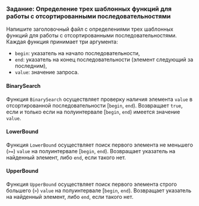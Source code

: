 ### Задание: Определение трех шаблонных функций для работы с отсортированными последовательностями

Напишите заголовочный файл с определениями трех шаблонных функций для работы с отсортированными последовательностями. Каждая функция принимает три аргумента: 
- `begin`: указатель на начало последовательности,
- `end`: указатель на конец последовательности (элемент следующий за последним),
- `value`: значение запроса.

#### BinarySearch
Функция `BinarySearch` осуществляет проверку наличия элемента `value` в отсортированной последовательности [`begin`, `end`). Возвращает `true`, если и только если на полуинтервале [`begin`, `end`) имеется значение `value`.

#### LowerBound
Функция `LowerBound` осуществляет поиск первого элемента не меньшего (`>=`) `value` на полуинтервале [`begin`, `end`). Возвращает указатель на найденный элемент, либо `end`, если такого нет.

#### UpperBound
Функция `UpperBound` осуществляет поиск первого элемента строго большего (`>`) `value` на полуинтервале [`begin`, `end`). Возвращает указатель на найденный элемент, либо `end`, если такого нет.
